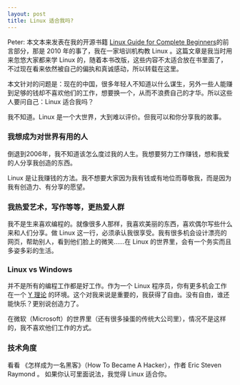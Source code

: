 ```yaml
---
layout: post
title: Linux 适合我吗?
---
```


Peter: 本文本来发表在我的开源书籍 [Linux Guide for Complete Beginners](https://github.com/happypeter/LGCB)的前言部分，那是 2010 年的事了，我在一家培训机构教 Linux 。这篇文章是我当时用来忽悠大家都来学 Linux 的，随着本书改版，这些内容不太适合放在书里面了，不过现在看来依然被自己的偏执和真诚感动，所以转载在这里。

本文针对的问题是：现在的中国，很多年轻人不知道以什么谋生，另外一些人能赚到足够的钱却不喜欢他们的工作，想要换一个，从而不浪费自己的才华。所以这些人要问自己：Linux 适合我吗？

我不知道。Linux 是一个大世界，大到难以评价。但我可以和你分享我的故事。

### 我想成为对世界有用的人

倒退到2006年，我不知道该怎么度过我的人生。我想要努力工作赚钱，想和我爱的人分享我创造的东西。

Linux 是让我赚钱的方法。我不想要大家因为我有钱或有地位而尊敬我，而是因为我有创造力、有分享的愿望。

### 我热爱艺术，写作等等，更热爱人群

我不是生来喜欢编程的。就像很多人那样，我喜欢美丽的东西，喜欢偶尔写些什么来和人们分享。做 Linux 这一行，必须承认我很享受。我有很多机会设计漂亮的网页，帮助别人，看到他们脸上的微笑……在 Linux 的世界里，会有一个务实而且多姿多彩的生活。

### Linux vs Windows

并不是所有的编程工作都是好工作。作为一个 Linux 程序员，你有更多机会工作在一个 [Y 理论](http://en.wikipedia.org/wiki/Theory_Y)
的环境。这个对我来说是重要的，我获得了自由。没有自由，谁还能快乐？更别说创造力了。

在微软（Microsoft）的世界里（还有很多操蛋的传统大公司里），情况不是这样的，我不喜欢他们工作的方式。

### 技术角度

看看 《怎样成为一名黑客》（How To Became A Hacker），作者 Eric Steven Raymond 。 如果你认可里面说法，我觉得 Linux 适合你。
